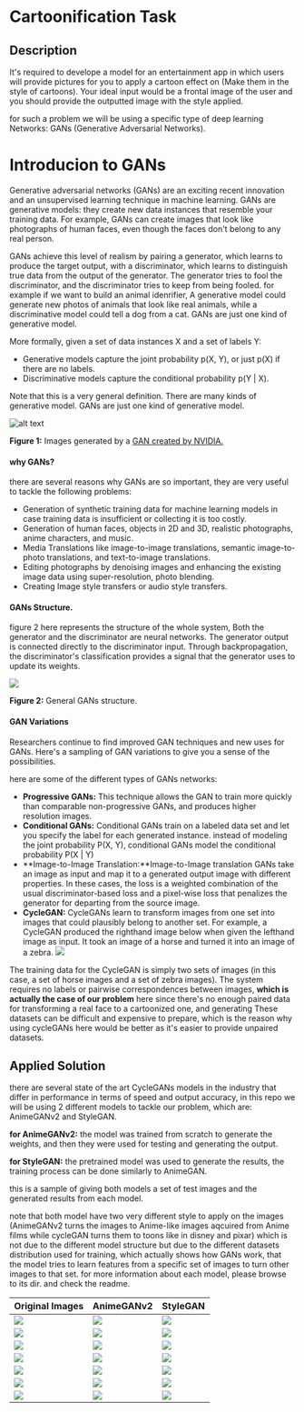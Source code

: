 # Cartoonification Task
## Description 
It's required to develope a model for an entertainment app in which users will provide pictures for you to apply a cartoon effect on (Make them in the style of cartoons).
Your ideal input would be a frontal image of the user and you should provide the outputted image with the style applied.

for such a problem we will be using a specific type of deep learning Networks: GANs (Generative Adversarial Networks).

# Introducion to GANs
Generative adversarial networks (GANs) are an exciting recent innovation and an unsupervised learning technique in machine learning. GANs are generative models: they create new data instances that resemble your training data. For example, GANs can create images that look like photographs of human faces, even though the faces don't belong to any real person.

GANs achieve this level of realism by pairing a generator, which learns to produce the target output, with a discriminator, which learns to distinguish true data from the output of the generator. The generator tries to fool the discriminator, and the discriminator tries to keep from being fooled.
for example if we want to build an animal idenrifier, A generative model could generate new photos of animals that look like real animals, while a discriminative model could tell a dog from a cat. GANs are just one kind of generative model.

More formally, given a set of data instances X and a set of labels Y:

- Generative models capture the joint probability p(X, Y), or just p(X) if there are no labels.
- Discriminative models capture the conditional probability p(Y | X).

Note that this is a very general definition. There are many kinds of generative model. GANs are just one kind of generative model.

![alt text](https://developers.google.com/machine-learning/gan/images/gan_faces.png)

**Figure 1:** Images generated by a [GAN created by NVIDIA.](https://research.nvidia.com/sites/default/files/pubs/2017-10_Progressive-Growing-of/karras2018iclr-paper.pdf)

#### why GANs?

there are several reasons why GANs are so important, they are very useful to tackle the following problems:

-  Generation of synthetic training data for machine learning models in case training data is insufficient or collecting it is too costly.
- Generation of human faces, objects in 2D and 3D, realistic photographs, anime characters, and music.
- Media Translations like image-to-image translations, semantic image-to-photo translations, and text-to-image translations.
-  Editing photographs by denoising images and enhancing the existing image data using super-resolution, photo blending.
-  Creating Image style transfers or audio style transfers.

#### GANs Structure.

figure 2 here represents the structure of the whole system, Both the generator and the discriminator are neural networks. The generator output is connected directly to the discriminator input. Through backpropagation, the discriminator's classification provides a signal that the generator uses to update its weights.

![](https://developers.google.com/machine-learning/gan/images/gan_diagram.svg)

**Figure 2:** General GANs structure.

#### GAN Variations

Researchers continue to find improved GAN techniques and new uses for GANs. Here's a sampling of GAN variations to give you a sense of the possibilities.

here are some of the different types of GANs networks:
- **Progressive GANs:** This technique allows the GAN to train more quickly than comparable non-progressive GANs, and produces higher resolution images.
- **Conditional GANs:** Conditional GANs train on a labeled data set and let you specify the label for each generated instance. instead of modeling the joint probability P(X, Y), conditional GANs model the conditional probability P(X | Y)
- **Image-to-Image Translation:**Image-to-Image translation GANs take an image as input and map it to a generated output image with different properties. In these cases, the loss is a weighted combination of the usual discriminator-based loss and a pixel-wise loss that penalizes the generator for departing from the source image.
- **CycleGAN:** CycleGANs learn to transform images from one set into images that could plausibly belong to another set. For example, a CycleGAN produced the righthand image below when given the lefthand image as input. It took an image of a horse and turned it into an image of a zebra.
![](https://developers.google.com/machine-learning/gan/images/cyclegan.png)

The training data for the CycleGAN is simply two sets of images (in this case, a set of horse images and a set of zebra images). The system requires no labels or pairwise correspondences between images, **which is actually the case of our problem** here since there's no enough paired data for transforming a real face to a cartoonized one, and generating These datasets can be difficult and expensive to prepare, which is the reason why using cycleGANs here would be better as it's easier to provide unpaired datasets.

## Applied Solution

there are several state of the art CycleGANs models in the industry that differ in performance in terms of speed and output accuracy, in this repo we will be using 2 different models to tackle our problem, which are: AnimeGANv2 and StyleGAN.

**for AnimeGANv2:** the model was trained from scratch to generate the weights, and then they were used for testing and generating the output.

**for StyleGAN:** the pretrained model was used to generate the results, the training process can be done similarly to AnimeGAN.

this is a sample of giving both models a set of test images and the generated results from each model.

note that both model have two very different style to apply on the images (AnimeGANv2 turns the images to Anime-like images aqcuired from Anime films while cycleGAN turns them to toons like in disney and pixar) which is not due to the different model structure but due to the different datasets distribution used for training, which actually shows how GANs work, that the model tries to learn features from a specific set of images to turn other images to that set.
for more information about each model, please browse to its dir. and check the readme.

| Original Images | AnimeGANv2 | StyleGAN   |
|     ---    |     ---    |            ---     | 
| ![](https://github.com/OmarM-Abdallah/Cartoonification-Task/blob/main/AnimeGANv2/dataset/test/Omar/1.jpg) | ![](https://github.com/OmarM-Abdallah/Cartoonification-Task/blob/main/AnimeGANv2/results/Omar_Results/1.jpg) | ![](https://github.com/OmarM-Abdallah/Cartoonification-Task/blob/main/StyleGAN2/generated/1_01-toon.jpg) |
| ![](https://github.com/OmarM-Abdallah/Cartoonification-Task/blob/main/AnimeGANv2/dataset/test/Omar/2.jpg) | ![](https://github.com/OmarM-Abdallah/Cartoonification-Task/blob/main/AnimeGANv2/results/Omar_Results/2.jpg) | ![](https://github.com/OmarM-Abdallah/Cartoonification-Task/blob/main/StyleGAN2/generated/2_01-toon.jpg) |
| ![](https://github.com/OmarM-Abdallah/Cartoonification-Task/blob/main/AnimeGANv2/dataset/test/Omar/3.jpg) | ![](https://github.com/OmarM-Abdallah/Cartoonification-Task/blob/main/AnimeGANv2/results/Omar_Results/3.jpg) | ![](https://github.com/OmarM-Abdallah/Cartoonification-Task/blob/main/StyleGAN2/generated/3_01-toon.jpg) |
| ![](https://github.com/OmarM-Abdallah/Cartoonification-Task/blob/main/AnimeGANv2/dataset/test/Omar/4.jpg) | ![](https://github.com/OmarM-Abdallah/Cartoonification-Task/blob/main/AnimeGANv2/results/Omar_Results/4.jpg) | ![](https://github.com/OmarM-Abdallah/Cartoonification-Task/blob/main/StyleGAN2/generated/4_01-toon.jpg) |
| ![](https://github.com/OmarM-Abdallah/Cartoonification-Task/blob/main/AnimeGANv2/dataset/test/Omar/5.jpg) | ![](https://github.com/OmarM-Abdallah/Cartoonification-Task/blob/main/AnimeGANv2/results/Omar_Results/5.jpg) | ![](https://github.com/OmarM-Abdallah/Cartoonification-Task/blob/main/StyleGAN2/generated/5_01-toon.jpg) |
| ![](https://github.com/OmarM-Abdallah/Cartoonification-Task/blob/main/AnimeGANv2/dataset/test/Omar/6.jpg) | ![](https://github.com/OmarM-Abdallah/Cartoonification-Task/blob/main/AnimeGANv2/results/Omar_Results/6.jpg) | ![](https://github.com/OmarM-Abdallah/Cartoonification-Task/blob/main/StyleGAN2/generated/6_01-toon.jpg) |
| ![](https://github.com/OmarM-Abdallah/Cartoonification-Task/blob/main/AnimeGANv2/dataset/test/Omar/7.jpg) | ![](https://github.com/OmarM-Abdallah/Cartoonification-Task/blob/main/AnimeGANv2/results/Omar_Results/7.jpg) | ![](https://github.com/OmarM-Abdallah/Cartoonification-Task/blob/main/StyleGAN2/generated/7_01-toon.jpg) |



